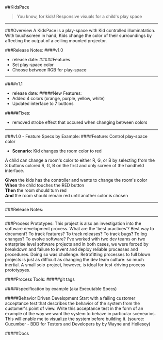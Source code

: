 ##KidsPace
> You know, for kids!  Responsive visuals for a child's play space
__________________________

###Overview
A KidsPace is a play-space with Kid controlled illuminatation.  With touchscreen in hand, Kids change the color of their surroundings by affecting the output of a ceiling mounted projector.     

###Release Notes:
####v1.0
- release date:
#####Features
- Set play-space color
- Choose between RGB for play-space

______________________________

####v1.1
- release date:
#####New Features:
- Added 4 colors (orange, purple, yellow, white)
- Updated interface to 7 buttons

#####Fixes:
- removed strobe effect that occured when changing between colors

_________________________________

###v1.0 - Feature Specs by Example:
####Feature: Control play-space color
- **Scenario:** Kid changes the room color to red  

A child can change a room's color to either R, G, or B by selecting from the 3 buttons colored  R, G, B on the first and only screen of the handheld interface.  

**Given** the kids has the controller and wants to change the room's color  
**When** the child touches the RED button  
**Then** the room should turn red  
**And** the room should remain red until another color is chosen   

_______________________________________

###Release Notes:

________________________________________

###Process Prototypes:
This project is also an investigation into the software development process.  What are the 'best practices'?  Best way to document?  To track features?  To track releases?  To track bugs?  To log changes? To evolve software?  I've worked with two dev teams on two enterprise level software projects and in both cases, we were forced by breakdown and failure to invent and deploy reliable processes and procedures. Doing so was challenge. Retrofitting processes to full blown projects is just as difficult as changing the dev team culture:  so much inertial.  A small solo-project, however, is ideal for test-driving process prototypyes.      

####Process Tools:
#####git tags

#####specification by example (aka Executable Specs)

#####Behavior Driven Development
Start with a failing customer acceptance test that describes the behavior of the system from the customer's point of view.  Write this acceptance test in the form of an example of the way we want the system to behave in particular scenearios.  This will enable me to visualize the system before building it. (source: Cucumber - BDD for Testers and Developers by by Wayne and Hellesoy)

#####Docs


